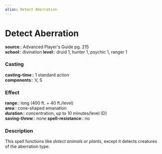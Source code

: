 ```yaml
---
alias: Detect Aberration
---
```


# Detect Aberration 

**source**:: Advanced Player's Guide pg. 215  
**school**:: divination
**level**:: druid 1, hunter 1, psychic 1, ranger 1

### Casting 

**casting-time**:: 1 standard action  
**components**:: V, S

### Effect 

**range**:: long (400 ft. + 40 ft./level)  
**area**:: cone-shaped emanation  
**duration**:: concentration, up to 10 minutes/level (D)  
**saving-throw**:: none
**spell-resistance**:: no

### Description 

This spell functions like *detect animals or plants*, except it detects creatures of the aberration type.
